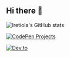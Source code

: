 ## Hi there 👋
![Iretiola's GitHub stats](https://github-readme-stats.vercel.app/api?username=iretiola-007&show_icons=true&theme=radical)

[![CodePen Projects](https://img.shields.io/badge/CodePen-Projects-blue?logo=codepen)](https://codepen.io/_Rayof-light)

[![Dev.to](https://img.shields.io/badge/dev.to-Profile-black?logo=dev.to)](https://dev.to/_ire)

<!--
**iretiola-007/iretiola-007** is a ✨ _special_ ✨ repository because its `README.md` (this file) appears on your GitHub profile.

Here are some ideas to get you started:

- 🔭 I’m currently working on ...
- 🌱 I’m currently learning ...
- 👯 I’m looking to collaborate on ...
- 🤔 I’m looking for help with ...
- 💬 Ask me about ...
- 📫 How to reach me: ...
- 😄 Pronouns: ...
- ⚡ Fun fact: ...
-->
